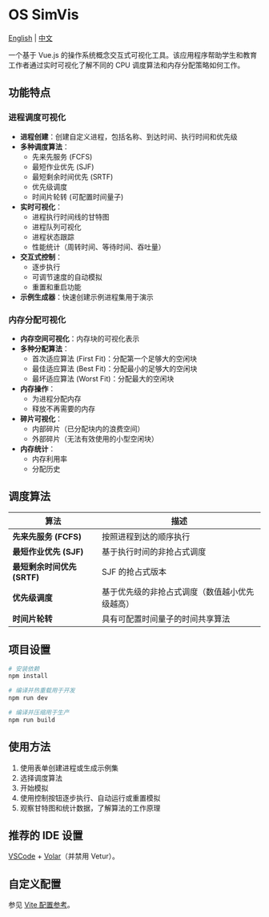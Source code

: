 # OS SimVis

[English](README.md) | [中文](README_zh.md)

一个基于 Vue.js 的操作系统概念交互式可视化工具。该应用程序帮助学生和教育工作者通过实时可视化了解不同的 CPU 调度算法和内存分配策略如何工作。

## 功能特点

### 进程调度可视化

- **进程创建**：创建自定义进程，包括名称、到达时间、执行时间和优先级
- **多种调度算法**：
  - 先来先服务 (FCFS)
  - 最短作业优先 (SJF)
  - 最短剩余时间优先 (SRTF)
  - 优先级调度
  - 时间片轮转 (可配置时间量子)
- **实时可视化**：
  - 进程执行时间线的甘特图
  - 进程队列可视化
  - 进程状态跟踪
  - 性能统计（周转时间、等待时间、吞吐量）
- **交互式控制**：
  - 逐步执行
  - 可调节速度的自动模拟
  - 重置和重启功能
- **示例生成器**：快速创建示例进程集用于演示

### 内存分配可视化

- **内存空间可视化**：内存块的可视化表示
- **多种分配算法**：
  - 首次适应算法 (First Fit)：分配第一个足够大的空闲块
  - 最佳适应算法 (Best Fit)：分配最小的足够大的空闲块
  - 最坏适应算法 (Worst Fit)：分配最大的空闲块
- **内存操作**：
  - 为进程分配内存
  - 释放不再需要的内存
- **碎片可视化**：
  - 内部碎片（已分配块内的浪费空间）
  - 外部碎片（无法有效使用的小型空闲块）
- **内存统计**：
  - 内存利用率
  - 分配历史

## 调度算法

| 算法 | 描述 |
|-----------|-------------|
| **先来先服务 (FCFS)** | 按照进程到达的顺序执行 |
| **最短作业优先 (SJF)** | 基于执行时间的非抢占式调度 |
| **最短剩余时间优先 (SRTF)** | SJF 的抢占式版本 |
| **优先级调度** | 基于优先级的非抢占式调度（数值越小优先级越高） |
| **时间片轮转** | 具有可配置时间量子的时间共享算法 |

## 项目设置

```sh
# 安装依赖
npm install

# 编译并热重载用于开发
npm run dev

# 编译并压缩用于生产
npm run build
```

## 使用方法

1. 使用表单创建进程或生成示例集
2. 选择调度算法
3. 开始模拟
4. 使用控制按钮逐步执行、自动运行或重置模拟
5. 观察甘特图和统计数据，了解算法的工作原理

## 推荐的 IDE 设置

[VSCode](https://code.visualstudio.com/) + [Volar](https://marketplace.visualstudio.com/items?itemName=Vue.volar)（并禁用 Vetur）。

## 自定义配置

参见 [Vite 配置参考](https://vitejs.dev/config/)。
